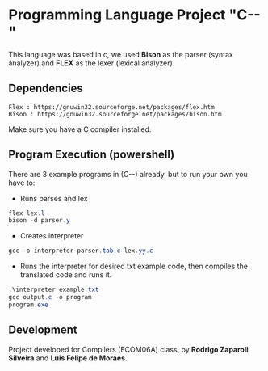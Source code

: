 # Programming Language Project "C--"
This language was based in c, we used **Bison** as the parser (syntax analyzer) and **FLEX** as the lexer (lexical analyzer).

## Dependencies

```
Flex : https://gnuwin32.sourceforge.net/packages/flex.htm
Bison : https://gnuwin32.sourceforge.net/packages/bison.htm
```
Make sure you have a C compiler installed.

## Program Execution (powershell)

There are 3 example programs in (C--) already, but to run your own you have to:

 * Runs parses and lex
```powershell
flex lex.l
bison -d parser.y
```

 * Creates interpreter
```powershell
gcc -o interpreter parser.tab.c lex.yy.c
```
 * Runs the interpreter for desired txt example code, then compiles the translated code and runs it.
```powershell
.\interpreter example.txt
gcc output.c -o program
program.exe
```

## Development

Project developed for Compilers (ECOM06A) class, by **Rodrigo Zaparoli Silveira** and **Luis Felipe de Moraes**.
